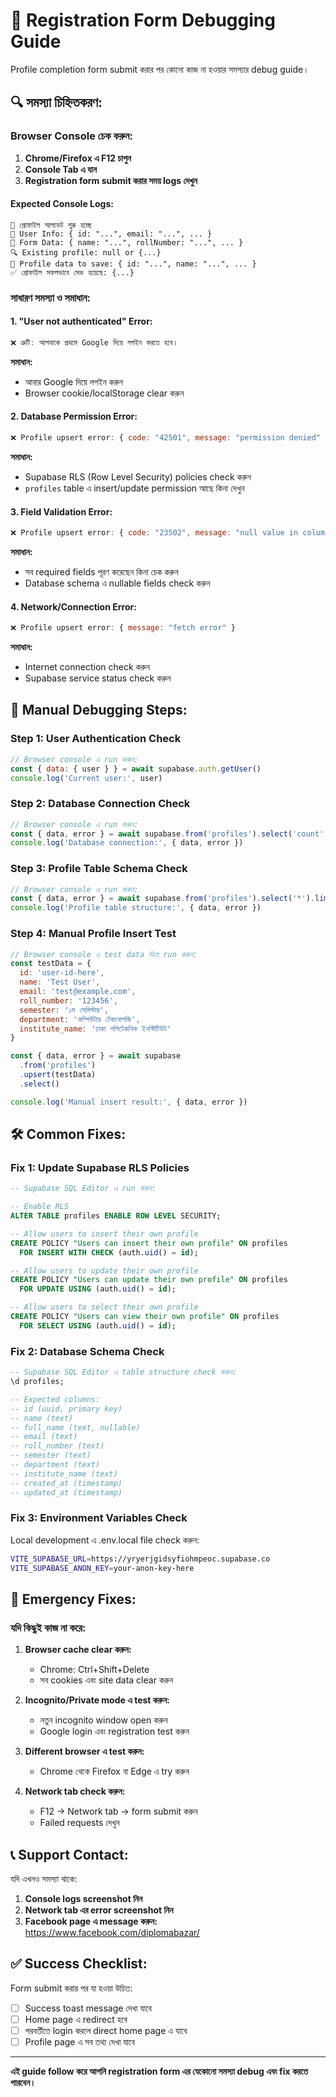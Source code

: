 # 🐛 Registration Form Debugging Guide

Profile completion form submit করার পর কোনো কাজ না হওয়ার সমস্যার debug guide।

## 🔍 **সমস্যা চিহ্নিতকরণ:**

### **Browser Console চেক করুন:**

1. **Chrome/Firefox এ F12 চাপুন**
2. **Console Tab এ যান**
3. **Registration form submit করার সময় logs দেখুন**

#### **Expected Console Logs:**
```
🚀 প্রোফাইল আপডেট শুরু হচ্ছে
👤 User Info: { id: "...", email: "...", ... }
📝 Form Data: { name: "...", rollNumber: "...", ... }
🔍 Existing profile: null or {...}
💾 Profile data to save: { id: "...", name: "...", ... }
✅ প্রোফাইল সফলভাবে সেভ হয়েছে: {...}
```

### **সাধারণ সমস্যা ও সমাধান:**

#### 1. **"User not authenticated" Error:**
```javascript
❌ ত্রুটি: আপনাকে প্রথমে Google দিয়ে লগইন করতে হবে।
```
**সমাধান:** 
- আবার Google দিয়ে লগইন করুন
- Browser cookie/localStorage clear করুন

#### 2. **Database Permission Error:**
```javascript
❌ Profile upsert error: { code: "42501", message: "permission denied" }
```
**সমাধান:**
- Supabase RLS (Row Level Security) policies check করুন
- `profiles` table এ insert/update permission আছে কিনা দেখুন

#### 3. **Field Validation Error:**
```javascript
❌ Profile upsert error: { code: "23502", message: "null value in column violates not-null constraint" }
```
**সমাধান:**
- সব required fields পূরণ করেছেন কিনা চেক করুন
- Database schema এ nullable fields check করুন

#### 4. **Network/Connection Error:**
```javascript
❌ Profile upsert error: { message: "fetch error" }
```
**সমাধান:**
- Internet connection check করুন
- Supabase service status check করুন

## 🔧 **Manual Debugging Steps:**

### **Step 1: User Authentication Check**
```javascript
// Browser console এ run করুন:
const { data: { user } } = await supabase.auth.getUser()
console.log('Current user:', user)
```

### **Step 2: Database Connection Check**
```javascript
// Browser console এ run করুন:
const { data, error } = await supabase.from('profiles').select('count', { count: 'exact', head: true })
console.log('Database connection:', { data, error })
```

### **Step 3: Profile Table Schema Check**
```javascript
// Browser console এ run করুন:
const { data, error } = await supabase.from('profiles').select('*').limit(1)
console.log('Profile table structure:', { data, error })
```

### **Step 4: Manual Profile Insert Test**
```javascript
// Browser console এ test data দিয়ে run করুন:
const testData = {
  id: 'user-id-here',
  name: 'Test User',
  email: 'test@example.com',
  roll_number: '123456',
  semester: '১ম সেমিস্টার',
  department: 'কম্পিউটার টেকনোলজি',
  institute_name: 'ঢাকা পলিটেকনিক ইনস্টিটিউট'
}

const { data, error } = await supabase
  .from('profiles')
  .upsert(testData)
  .select()

console.log('Manual insert result:', { data, error })
```

## 🛠️ **Common Fixes:**

### **Fix 1: Update Supabase RLS Policies**
```sql
-- Supabase SQL Editor এ run করুন:

-- Enable RLS
ALTER TABLE profiles ENABLE ROW LEVEL SECURITY;

-- Allow users to insert their own profile
CREATE POLICY "Users can insert their own profile" ON profiles
  FOR INSERT WITH CHECK (auth.uid() = id);

-- Allow users to update their own profile
CREATE POLICY "Users can update their own profile" ON profiles
  FOR UPDATE USING (auth.uid() = id);

-- Allow users to select their own profile
CREATE POLICY "Users can view their own profile" ON profiles
  FOR SELECT USING (auth.uid() = id);
```

### **Fix 2: Database Schema Check**
```sql
-- Supabase SQL Editor এ table structure check করুন:
\d profiles;

-- Expected columns:
-- id (uuid, primary key)
-- name (text)
-- full_name (text, nullable)
-- email (text)
-- roll_number (text)
-- semester (text)
-- department (text)
-- institute_name (text)
-- created_at (timestamp)
-- updated_at (timestamp)
```

### **Fix 3: Environment Variables Check**
Local development এ .env.local file check করুন:
```bash
VITE_SUPABASE_URL=https://yryerjgidsyfiohmpeoc.supabase.co
VITE_SUPABASE_ANON_KEY=your-anon-key-here
```

## 🚨 **Emergency Fixes:**

### **যদি কিছুই কাজ না করে:**

1. **Browser cache clear করুন:**
   - Chrome: Ctrl+Shift+Delete
   - সব cookies এবং site data clear করুন

2. **Incognito/Private mode এ test করুন:**
   - নতুন incognito window open করুন
   - Google login এবং registration test করুন

3. **Different browser এ test করুন:**
   - Chrome থেকে Firefox বা Edge এ try করুন

4. **Network tab check করুন:**
   - F12 → Network tab → form submit করুন
   - Failed requests দেখুন

## 📞 **Support Contact:**

যদি এখনও সমস্যা থাকে:

1. **Console logs screenshot নিন**
2. **Network tab এর error screenshot নিন** 
3. **Facebook page এ message করুন:** https://www.facebook.com/diplomabazar/

## ✅ **Success Checklist:**

Form submit করার পর যা হওয়া উচিত:
- [ ] Success toast message দেখা যাবে
- [ ] Home page এ redirect হবে
- [ ] পরবর্তীতে login করলে direct home page এ যাবে
- [ ] Profile page এ সব তথ্য দেখা যাবে

---

**এই guide follow করে আপনি registration form এর যেকোনো সমস্যা debug এবং fix করতে পারবেন।**
